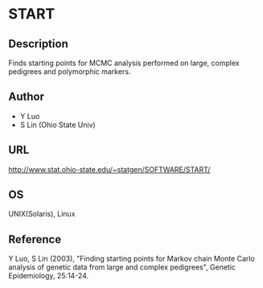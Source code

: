 # START

## Description
Finds starting points for MCMC analysis performed on large, complex pedigrees and polymorphic markers.

## Author
* Y Luo
* S Lin (Ohio State Univ)

## URL
http://www.stat.ohio-state.edu/~statgen/SOFTWARE/START/

## OS
UNIX(Solaris), Linux

## Reference
Y Luo, S Lin (2003), "Finding starting points for Markov chain Monte Carlo analysis of genetic data from large and complex pedigrees", Genetic Epidemiology, 25:14-24.